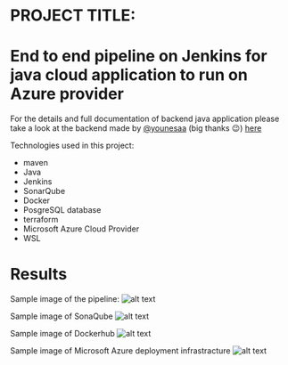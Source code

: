 # PROJECT TITLE: 
# End to end pipeline on Jenkins for java cloud application to run on Azure provider

For the details and full documentation of backend java application please take a look at the backend made by [@younesaa](https://github.com/younesaa) (big thanks 😉) [here](https://github.com/younesaa/matawan_nicefc_backend_Project) 

Technologies used in this project:

* maven
* Java
* Jenkins
* SonarQube
* Docker
* PosgreSQL database
* terraform
* Microsoft Azure Cloud Provider
* WSL

# Results

Sample image of the pipeline: 
![alt text](https://github.com/younesaa/m2i_DevOpsfull_CICD_Project/blob/main/Pipeline-stage-view.png?raw=true)

Sample image of SonaQube
![alt text](https://github.com/younesaa/m2i_DevOpsfull_CICD_Project/blob/main/SonarQube.png)

Sample image of Dockerhub
![alt text](https://github.com/younesaa/m2i_DevOpsfull_CICD_Project/blob/main/DockerHub.png?raw=true)

Sample image of Microsoft Azure deployment infrastracture
![alt text](https://github.com/younesaa/m2i_DevOpsfull_CICD_Project/blob/main/Azure-CP.png?raw=true)
